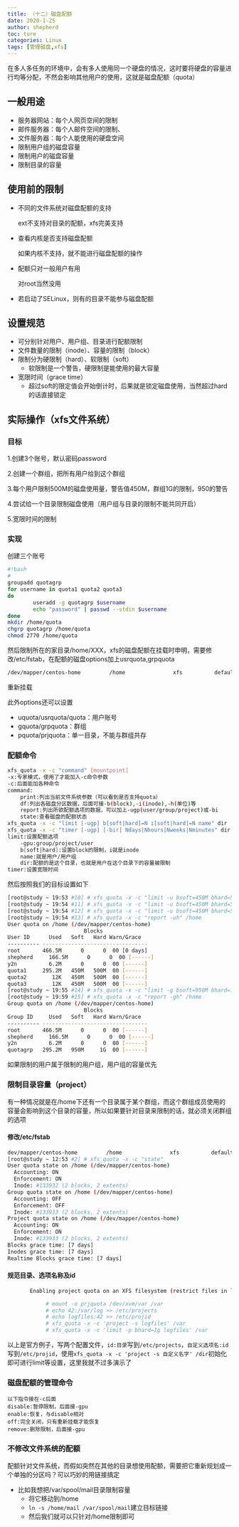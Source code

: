 ```yaml
---
title: （十二）磁盘配额
date: 2020-1-25
author: shepherd
toc: ture
categories: Linux
tags: [管理磁盘,xfs]
---
```


在多人多任务的环境中，会有多人使用同一个硬盘的情况，这时要将硬盘的容量进行均等分配，不然会影响其他用户的使用，这就是磁盘配额（quota）

<!-- more -->

## 一般用途

- 服务器网站：每个人网页空间的限制
- 邮件服务器：每个人邮件空间的限制、
- 文件服务器：每个人能使用的硬盘空间
- 限制用户组的磁盘容量
- 限制用户的磁盘容量
- 限制目录的容量

## 使用前的限制

- 不同的文件系统对磁盘配额的支持	

  ext不支持对目录的配额，xfs完美支持

- 查看内核是否支持磁盘配额

  如果内核不支持，就不能进行磁盘配额的操作

- 配额只对一般用户有用

  对root当然没用

- 若启动了SELinux，则有的目录不能参与磁盘配额

## 设置规范

- 可分别针对用户、用户组、目录进行配额限制
- 文件数量的限制（inode）、容量的限制（block）
- 限制分为硬限制（hard）、软限制（soft）
  - 软限制是一个警告，硬限制是能使用的最大容量
- 宽限时间（grace time）
  - 超过soft的限定值会开始倒计时，后果就是锁定磁盘使用，当然超过hard的话直接锁定

## 实际操作（xfs文件系统）

### 目标

1.创建3个账号，默认密码password

2.创建一个群组，把所有用户给到这个群组

3.每个用户限制500M的磁盘使用量，警告值450M，群组1G的限制，950的警告

4.尝试给一个目录限制磁盘使用（用户组与目录的限制不能共同开启）

5.宽限时间的限制

### 实现

创建三个账号

```bash
#!bash
#
groupadd quotagrp
for username in quota1 quota2 quota3
do
        useradd -g quotagrp $username
        echo "password" | passwd --stdin $username
done
mkdir /home/quota
chgrp quotagrp /home/quota
chmod 2770 /home/quota
```

然后限制所在的家目录/home/XXX，xfs的磁盘配额在挂载时申明，需要修改/etc/fstab，在配额的磁盘options加上usrquota,grpquota

```bash
/dev/mapper/centos-home         /home               xfs          defaults,usrquota,grpquota        0    0
```

重新挂载

此外options还可以设置

- uquota/usrquota/quota：用户账号
- gquota/grpquota：群组
- pquota/prjquota：单一目录，不能与群组共存

### **配额命令**

```bash
xfs_quota -x -c "command" [mountpoint]
-x:专家模式，使用了才能加入-c命令参数
-c:后面能加各种命令
command:
	print:列出当前文件系统参数（可以看到是否支持quota）
	df:列出各磁盘分区数据，后面可接-b(block),-i(inode),-h(单位)等
	report:列出所欲配额选项的数据，可以加上-ugp(user/group/project)或-bi
	state:查看磁盘的配额状态
xfs_quota -x -c "limit [-ugp] b[soft|hard]=N i[soft|hard]=N name" dir
xfs_quota -x -c "timer [-ugp] [-bir] Ndays|Nhours|Nweeks|Nminutes" dir
limit:设置配额选项
	-gpu:group/project/user
	b[soft|hard]:设置block的限制，i就是inode
	name:就是用户/用户组
	dir:配额的是这个目录，也就是用户在这个目录下的容量被限制
timer:设置宽限时间
```

然后按照我们的目标设置如下

```bash
[root@study ~ 19:53 #10] # xfs_quota -x -c "limit -u bsoft=450M bhard=500M quota1" /home
[root@study ~ 19:54 #11] # xfs_quota -x -c "limit -u bsoft=450M bhard=500M quota2" /home
[root@study ~ 19:54 #12] # xfs_quota -x -c "limit -u bsoft=450M bhard=500M quota3" /home
[root@study ~ 19:54 #13] # xfs_quota -x -c "report -uh" /home
User quota on /home (/dev/mapper/centos-home)
                        Blocks              
User ID      Used   Soft   Hard Warn/Grace   
---------- --------------------------------- 
root       466.5M      0      0  00 [0 days]
shepherd     166.5M      0      0  00 [------]
y2n          6.2M      0      0  00 [------]
quota1     295.2M   450M   500M  00 [------]
quota2        12K   450M   500M  00 [------]
quota3        12K   450M   500M  00 [------]  
[root@study ~ 19:55 #14] # xfs_quota -x -c "limit -g bsoft=950M bhard=1G quotagrp" /home
[root@study ~ 19:59 #15] # xfs_quota -x -c "report -gh" /home
Group quota on /home (/dev/mapper/centos-home)
                        Blocks              
Group ID     Used   Soft   Hard Warn/Grace   
---------- --------------------------------- 
root       466.5M      0      0  00 [------]
shepherd     166.5M      0      0  00 [------]
y2n          6.2M      0      0  00 [------]
quotagrp   295.2M   950M     1G  00 [------]
```

如果限制的用户属于限制的用户组，用户组的容量优先

### 限制目录容量（project）

 有一种情况就是在/home下还有一个目录属于某个群组，而这个群组成员使用的容量会影响到这个目录的容量，所以如果要针对目录来限制的话，就必须关闭群组的选项

#### 修改/etc/fstab

```bash
dev/mapper/centos-home         /home               xfs          defaults,usrquota,prjquota        0    0	
[root@study ~ 12:53 #2] # xfs_quota -x -c "state"
User quota state on /home (/dev/mapper/centos-home)
  Accounting: ON
  Enforcement: ON
  Inode: #133932 (2 blocks, 2 extents)
Group quota state on /home (/dev/mapper/centos-home)
  Accounting: OFF
  Enforcement: OFF
  Inode: #133933 (2 blocks, 2 extents)
Project quota state on /home (/dev/mapper/centos-home)
  Accounting: ON
  Enforcement: ON
  Inode: #133933 (2 blocks, 2 extents)
Blocks grace time: [7 days]
Inodes grace time: [7 days]
Realtime Blocks grace time: [7 days]
```

#### 规范目录、选项名称及id

```bash
       Enabling project quota on an XFS filesystem (restrict files in log file directories to only using 1 gigabyte of space).

            # mount -o prjquota /dev/xvm/var /var
            # echo 42:/var/log >> /etc/projects
            # echo logfiles:42 >> /etc/projid
            # xfs_quota -x -c 'project -s logfiles' /var
            # xfs_quota -x -c 'limit -p bhard=1g logfiles' /var
```

以上是官方例子，写两个配置文件，`id:目录`写到`/etc/projects`，`自定义选项名:id`写到`/etc/projid`，使用`xfs_quota -x -c 'project -s 自定义名字' /dir`初始化即可进行limit等设置，这里我就不过多演示了

### 磁盘配额的管理命令

```
以下指令接在-c后面
disable:暂停限制，后面接-gpu
enable:恢复，与disable相对
off:完全关闭，只有重新挂载才能恢复
remove:删除限制，后面接-gpu
```

### 不修改文件系统的配额

配额针对文件系统，而假如突然在其他的目录想使用配额，需要把它重新规划成一个单独的分区吗？可以巧妙的用链接搞定

- 比如我想把/var/spool/mail目录限制容量
  - 将它移动到/home
  - `ln -s /home/mail /var/spool/mail`建立目标链接
  - 然后我们就可以只针对/home限制即可

